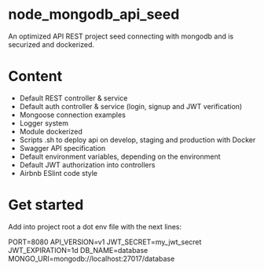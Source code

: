 # node_mongodb_api_seed
An optimized API REST project seed connecting with mongodb and is securized and dockerized.

# Content
 - Default REST controller & service
 - Default auth controller & service (login, signup and JWT verification)
 - Mongoose connection examples
 - Logger system
 - Module dockerized
 - Scripts .sh to deploy api on develop, staging and production with Docker
 - Swagger API specification
 - Default environment variables, depending on the environment
 - Default JWT authorization into controllers
 - Airbnb ESlint code style

# Get started
Add into project root a dot env file with the next lines:

PORT=8080
API_VERSION=v1
JWT_SECRET=my_jwt_secret
JWT_EXPIRATION=1d
DB_NAME=database
MONGO_URI=mongodb://localhost:27017/database